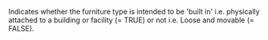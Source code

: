 ﻿Indicates whether the furniture type is intended to be 'built in' i.e. physically attached to a building or facility (= TRUE) or not i.e. Loose and movable (= FALSE).